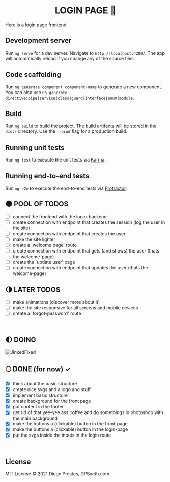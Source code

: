 <div align="center">

# LOGIN PAGE :milky_way:

</div>

Here is a login page frontend

## Development server

Run `ng serve` for a dev server. Navigate to `http://localhost:4200/`. The app will automatically reload if you change any of the source files.

## Code scaffolding

Run `ng generate component component-name` to generate a new component. You can also use `ng generate directive|pipe|service|class|guard|interface|enum|module`.

## Build

Run `ng build` to build the project. The build artifacts will be stored in the `dist/` directory. Use the `--prod` flag for a production build.

## Running unit tests

Run `ng test` to execute the unit tests via [Karma](https://karma-runner.github.io).

## Running end-to-end tests

Run `ng e2e` to execute the end-to-end tests via [Protractor](http://www.protractortest.org/).

## :new_moon: POOL OF TODOS

* [ ] connect the frontend with the login-backend
* [ ] create connection with endpoint that creates the session (log the user in the site)
* [ ] create connection with endpoint that creates the user
* [ ] make the site lighter
* [ ] create a 'welcome page' route
* [ ] create connection with endpoint that gets (and shows) the user (thats the welcome-page)
* [ ] create the 'update user' page
* [ ] create connection with endpoint that updates the user (thats the welcome-page)

## 🌗 LATER TODOS

* [ ] make animations (discover more about it)
* [ ] make the site responsive for all screens and mobile devices
* [ ] create a 'forgot-password' route

</br>

## :first_quarter_moon: DOING 

<img alt="JinxedFixed" src="./git_assets/jinxfix.gif" />

</br>

## :full_moon: DONE (for now) ✓

* [x] think about the basic structure
* [x] create nice svgs and a logo and stuff
* [x] implement basic structure
* [x] create background for the front page
* [x] put content in the footer
* [x] get rid of that yee-yee ass coffee and do somethings in photoshop with the main background
* [x] make the buttons a (clickable) button in the front-page
* [x] make the buttons a (clickable) button in the login-page
* [x] put the svgs inside the inputs in the login route

</br>

## License  

MIT License © 2021 Diego Prestes, DPSynth.com
